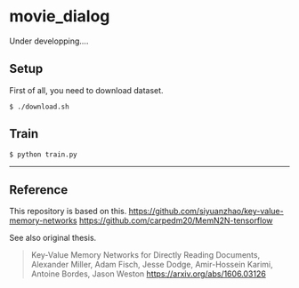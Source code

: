 # movie_dialog

Under developping....

## Setup

First of all, you need to download dataset.
```
$ ./download.sh
```

## Train
```
$ python train.py
```

---
## Reference

This repository is based on this.
https://github.com/siyuanzhao/key-value-memory-networks
https://github.com/carpedm20/MemN2N-tensorflow


See also original thesis.
> Key-Value Memory Networks for Directly Reading Documents, Alexander Miller, Adam Fisch, Jesse Dodge, Amir-Hossein Karimi, Antoine Bordes, Jason Weston
https://arxiv.org/abs/1606.03126
